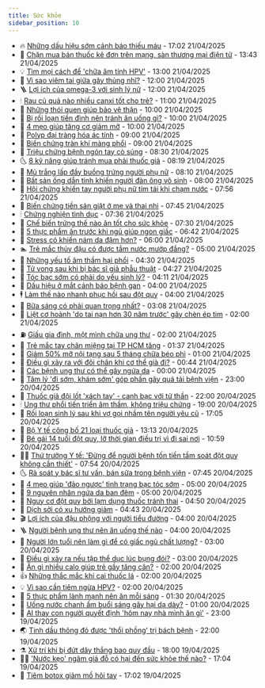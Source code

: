 ```yaml
---
title: Sức khỏe
sidebar_position: 10
---
```


<!-- vnexpress-suc-khoe:START -->
- 🔥 [Những dấu hiệu sớm cảnh báo thiếu máu](https://vnexpress.net/nhung-dau-hieu-som-canh-bao-thieu-mau-4876451.html) - 17:02 21/04/2025
- 🥰 [Chặn mua bán thuốc kê đơn trên mạng, sàn thương mại điện tử](https://vnexpress.net/chan-mua-ban-thuoc-ke-don-tren-mang-san-thuong-mai-dien-tu-4876945.html) - 13:43 21/04/2025
- 💡 [Tìm mọi cách để &#39;chữa âm tính HPV&#39;](https://vnexpress.net/tim-moi-cach-de-chua-am-tinh-hpv-4876925.html) - 13:00 21/04/2025
- 🤗 [Vì sao viêm tai giữa gây thủng nhĩ?](https://vnexpress.net/vi-sao-viem-tai-giua-gay-thung-nhi-4876903.html) - 12:00 21/04/2025
- 🪜 [Lợi ích của omega-3 với sinh lý nữ](https://vnexpress.net/loi-ich-cua-omega-3-voi-sinh-ly-nu-4876680.html) - 12:00 21/04/2025
- 🕯 [Rau củ quả nào nhiều canxi tốt cho trẻ?](https://vnexpress.net/rau-cu-qua-nao-nhieu-canxi-tot-cho-tre-4876833.html) - 11:00 21/04/2025
- 🤭 [Những thói quen giúp bảo vệ thận](https://vnexpress.net/nhung-thoi-quen-giup-bao-ve-than-4876865.html) - 10:00 21/04/2025
- 👀 [Bị rối loạn tiền đình nên tránh ăn uống gì?](https://vnexpress.net/bi-roi-loan-tien-dinh-nen-tranh-an-uong-gi-4876777.html) - 10:00 21/04/2025
- 🌋 [4 mẹo giúp tăng cơ giảm mỡ](https://vnexpress.net/4-meo-giup-tang-co-giam-mo-4876620.html) - 10:00 21/04/2025
- 🫶 [Polyp đại tràng hóa ác tính](https://vnexpress.net/polyp-dai-trang-hoa-ac-tinh-4876792.html) - 09:00 21/04/2025
- 🦆 [Biến chứng tràn khí màng phổi](https://vnexpress.net/bien-chung-tran-khi-mang-phoi-4876757.html) - 09:00 21/04/2025
- 🚀 [Triệu chứng bệnh ngón tay cò súng](https://vnexpress.net/trieu-chung-benh-ngon-tay-co-sung-4876764.html) - 08:30 21/04/2025
- 🌜 [8 kỹ năng giúp tránh mua phải thuốc giả](https://vnexpress.net/8-ky-nang-giup-tranh-mua-phai-thuoc-gia-4876773.html) - 08:19 21/04/2025
- 🧰 [Mủ trắng lấp đầy buồng trứng người phụ nữ](https://vnexpress.net/mu-trang-lap-day-buong-trung-nguoi-phu-nu-4876527.html) - 08:10 21/04/2025
- 💫 [Bất sản ống dẫn tinh khiến người đàn ông vô sinh](https://vnexpress.net/bat-san-ong-dan-tinh-khien-nguoi-dan-ong-vo-sinh-4876754.html) - 08:00 21/04/2025
- 🌝 [Hội chứng khiến tay người phụ nữ tím tái khi chạm nước](https://vnexpress.net/hoi-chung-khien-tay-nguoi-phu-nu-tim-tai-khi-cham-nuoc-4876766.html) - 07:56 21/04/2025
- 🗽 [Biến chứng tiền sản giật ở mẹ và thai nhi](https://vnexpress.net/bien-chung-tien-san-giat-o-me-va-thai-nhi-4876769.html) - 07:45 21/04/2025
- 🕯 [Chứng nghiện tình dục](https://vnexpress.net/suc-khoe/cam-nang/chung-nghien-tinh-duc-314) - 07:36 21/04/2025
- 🦅 [Chế biến trứng thế nào ăn tốt cho sức khỏe](https://vnexpress.net/che-bien-trung-the-nao-an-tot-cho-suc-khoe-4876635.html) - 07:30 21/04/2025
- 🦆 [5 thực phẩm ăn trước khi ngủ giúp ngon giấc](https://vnexpress.net/5-thuc-pham-an-truoc-khi-ngu-giup-ngon-giac-4876587.html) - 06:42 21/04/2025
- 🎊 [Stress có khiến nám da đậm hơn?](https://vnexpress.net/stress-co-khien-nam-da-dam-hon-4876705.html) - 06:00 21/04/2025
- 🏊 [Trẻ mắc thủy đậu có được tắm nước mướp đắng?](https://vnexpress.net/tre-mac-thuy-dau-co-duoc-tam-nuoc-muop-dang-4876678.html) - 05:00 21/04/2025
- 📝 [Những yếu tố âm thầm hại phổi](https://vnexpress.net/nhung-yeu-to-am-tham-hai-phoi-4876640.html) - 04:30 21/04/2025
- 💯 [Tử vong sau khi bị bác sĩ giả phẫu thuật](https://vnexpress.net/tu-vong-sau-khi-bi-bac-si-gia-phau-thuat-4876686.html) - 04:27 21/04/2025
- 🌊 [Tóc bạc sớm có phải do yếu sinh lý?](https://vnexpress.net/toc-bac-som-co-phai-do-yeu-sinh-ly-4876525.html) - 04:11 21/04/2025
- 🚀 [Dấu hiệu ở mắt cảnh báo bệnh gan](https://vnexpress.net/dau-hieu-o-mat-canh-bao-benh-gan-4876589.html) - 04:00 21/04/2025
- 🕴 [Làm thế nào nhanh phục hồi sau đột quỵ](https://vnexpress.net/lam-the-nao-nhanh-phuc-hoi-sau-dot-quy-4876332.html) - 04:00 21/04/2025
- 🗽 [Bữa sáng có phải quan trọng nhất?](https://vnexpress.net/bua-sang-co-phai-quan-trong-nhat-4876592.html) - 03:08 21/04/2025
- 🎡 [Liệt cơ hoành &#39;do tai nạn hơn 30 năm trước&#39; gây chèn ép tim](https://vnexpress.net/liet-co-hoanh-do-tai-nan-hon-30-nam-truoc-gay-chen-ep-tim-4876479.html) - 02:00 21/04/2025
- ⛽️ [Giấu gia đình, một mình chữa ung thư](https://vnexpress.net/giau-gia-dinh-mot-minh-chua-ung-thu-4875547.html) - 02:00 21/04/2025
- 🦆 [Trẻ mắc tay chân miệng tại TP HCM tăng](https://vnexpress.net/tre-mac-tay-chan-mieng-tai-tp-hcm-tang-4876481.html) - 01:37 21/04/2025
- 🤩 [Giảm 50% mỡ nội tạng sau 5 tháng chữa béo phì](https://vnexpress.net/giam-50-mo-noi-tang-sau-5-thang-chua-beo-phi-4876328.html) - 01:00 21/04/2025
- 🦒 [Điều gì xảy ra với đôi chân khi cơ thể già đi?](https://vnexpress.net/dieu-gi-xay-ra-voi-doi-chan-khi-co-the-gia-di-4876164.html) - 00:44 21/04/2025
- 💫 [Các bệnh ung thư có thể gây ngứa da](https://vnexpress.net/cac-benh-ung-thu-co-the-gay-ngua-da-4876797.html) - 00:00 21/04/2025
- 🐘 [Tâm lý &#39;đi sớm, khám sớm&#39; góp phần gây quá tải bệnh viện](https://vnexpress.net/tam-ly-di-som-kham-som-gop-phan-gay-qua-tai-benh-vien-4875973.html) - 23:00 20/04/2025
- 🚀 [Thuốc giả đội lốt &#39;xách tay&#39; - canh bạc với tử thần](https://vnexpress.net/thuoc-gia-doi-lot-xach-tay-canh-bac-voi-tu-than-4875197.html) - 22:00 20/04/2025
- 🕯 [Ung thư phổi tiến triển âm thầm, không triệu chứng](https://vnexpress.net/ung-thu-phoi-tien-trien-am-tham-khong-trieu-chung-4876296.html) - 19:00 20/04/2025
- 🦏 [Rối loạn sinh lý sau khi vợ gọi nhầm tên người yêu cũ](https://vnexpress.net/roi-loan-sinh-ly-sau-khi-vo-goi-nham-ten-nguoi-yeu-cu-4876291.html) - 17:05 20/04/2025
- 🦄 [Bộ Y tế công bố 21 loại thuốc giả](https://vnexpress.net/bo-y-te-cong-bo-21-loai-thuoc-gia-4876459.html) - 13:13 20/04/2025
- 🦒 [Bé gái 14 tuổi đột quỵ, lỡ thời gian điều trị vì đi sai nơi](https://vnexpress.net/be-gai-14-tuoi-dot-quy-lo-thoi-gian-dieu-tri-vi-di-sai-noi-4876391.html) - 10:59 20/04/2025
- 👨‍🏫 [Thứ trưởng Y tế: &#39;Đừng để người bệnh tốn tiền tầm soát đột quỵ không cần thiết&#39;](https://vnexpress.net/thu-truong-y-te-dung-de-nguoi-benh-ton-tien-tam-soat-dot-quy-khong-can-thiet-4876321.html) - 07:54 20/04/2025
- 🌜 [Rà soát y bác sĩ tư vấn, bán sữa trong bệnh viện](https://vnexpress.net/ra-soat-y-bac-si-tu-van-ban-sua-trong-benh-vien-4876408.html) - 07:45 20/04/2025
- 🚀 [4 mẹo giúp &#39;đảo ngược&#39; tình trạng bạc tóc sớm](https://vnexpress.net/4-meo-giup-dao-nguoc-tinh-trang-bac-toc-som-4876148.html) - 05:00 20/04/2025
- 💃 [9 nguyên nhân ngứa da ban đêm](https://vnexpress.net/9-nguyen-nhan-ngua-da-ban-dem-4876210.html) - 05:00 20/04/2025
- 💯 [Nguy cơ đột quỵ bởi lạm dụng thuốc tránh thai](https://vnexpress.net/nguy-co-dot-quy-boi-lam-dung-thuoc-tranh-thai-4876326.html) - 04:50 20/04/2025
- 🤔 [Dịch sởi có xu hướng giảm](https://vnexpress.net/dich-soi-co-xu-huong-giam-4876343.html) - 04:43 20/04/2025
- 🎬 [Lợi ích của đậu phộng với người tiểu đường](https://vnexpress.net/loi-ich-cua-dau-phong-voi-nguoi-tieu-duong-4876157.html) - 04:00 20/04/2025
- 🪜 [Người bệnh ung thư nên ăn uống thế nào](https://vnexpress.net/nguoi-benh-ung-thu-nen-an-uong-the-nao-4876058.html) - 04:00 20/04/2025
- 🦣 [Người lớn tuổi nên làm gì để có giấc ngủ chất lượng?](https://vnexpress.net/nguoi-lon-tuoi-nen-lam-gi-de-co-giac-ngu-chat-luong-4876133.html) - 03:00 20/04/2025
- 🧐 [Điều gì xảy ra nếu tập thể dục lúc bụng đói?](https://vnexpress.net/dieu-gi-xay-ra-neu-tap-the-duc-luc-bung-doi-4876251.html) - 03:00 20/04/2025
- 🤡 [Ăn gì nhiều calo giúp trẻ gầy tăng cân?](https://vnexpress.net/an-gi-nhieu-calo-giup-tre-gay-tang-can-4876250.html) - 02:00 20/04/2025
- 👍 [Những thắc mắc khi cai thuốc lá](https://vnexpress.net/nhung-thac-mac-khi-cai-thuoc-la-4875231.html) - 02:00 20/04/2025
- 💡 [Vì sao cần tiêm ngừa HPV?](https://vnexpress.net/vi-sao-can-tiem-ngua-hpv-4872597.html) - 02:00 20/04/2025
- 💯 [5 thực phẩm lành mạnh nên ăn mỗi sáng](https://vnexpress.net/5-thuc-pham-lanh-manh-nen-an-moi-sang-4876248.html) - 01:30 20/04/2025
- 🧠 [Uống nước chanh ấm buổi sáng gây hại dạ dày?](https://vnexpress.net/uong-nuoc-chanh-am-buoi-sang-gay-hai-da-day-4874301.html) - 01:00 20/04/2025
- 🎡 [AI thay con người quyết định &#39;hôm nay nhà mình ăn gì&#39;](https://vnexpress.net/ai-thay-con-nguoi-quyet-dinh-hom-nay-nha-minh-an-gi-4875800.html) - 23:00 19/04/2025
- 🌏 [Tinh dầu thông đỏ được &#39;thổi phồng&#39; trị bách bệnh](https://vnexpress.net/tinh-dau-thong-do-duoc-thoi-phong-tri-bach-benh-4874580.html) - 22:00 19/04/2025
- ⚗️ [Xử trí khi bị đứt dây thắng bao quy đầu](https://vnexpress.net/xu-tri-khi-bi-dut-day-thang-bao-quy-dau-4873474.html) - 18:00 19/04/2025
- 👨‍🏫 [&#39;Nước kẹo&#39; ngâm giá đỗ có hại đến sức khỏe thế nào?](https://vnexpress.net/nuoc-keo-ngam-gia-do-co-hai-den-suc-khoe-the-nao-4876147.html) - 17:04 19/04/2025
- 🤖 [Tiêm botox giảm mồ hôi tay](https://vnexpress.net/tiem-botox-giam-mo-hoi-tay-4867638.html) - 17:02 19/04/2025<!-- vnexpress-suc-khoe:END -->
